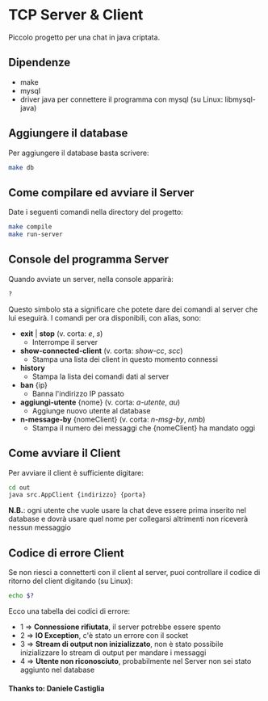 # TCP Server & Client
Piccolo progetto per una chat in java criptata.

## Dipendenze
- make
- mysql
- driver java per connettere il programma con mysql (su Linux: libmysql-java)

## Aggiungere il database
Per aggiungere il database basta scrivere:
```bash
make db
```

## Come compilare ed avviare il Server
Date i seguenti comandi nella directory del progetto:
```bash
make compile
make run-server
```

## Console del programma Server
Quando avviate un server, nella console apparirà:
```bash
?
```
Questo simbolo sta a significare che potete dare dei comandi al server che lui eseguirà.
I comandi per ora disponibili, con alias, sono:
- **exit** | **stop** (v. corta: *e*, *s*)
    - Interrompe il server
- **show-connected-client** (v. corta: *show-cc*, *scc*)
    - Stampa una lista dei client in questo momento connessi
- **history**
    - Stampa la lista dei comandi dati al server
- **ban** {ip}
    - Banna l'indirizzo IP passato
- **aggiungi-utente** {nome} (v. corta: *a-utente*, *au*)
    - Aggiunge nuovo utente al database
- **n-message-by** {nomeClient} (v. corta: *n-msg-by*, *nmb*)
    - Stampa il numero dei messaggi che {nomeClient} ha mandato oggi

## Come avviare il Client
Per avviare il client è sufficiente digitare:
```bash
cd out
java src.AppClient {indirizzo} {porta}
```
**N.B.**: ogni utente che vuole usare la chat deve essere prima inserito nel database
e dovrà usare quel nome per collegarsi altrimenti non riceverà nessun messaggio

## Codice di errore Client
Se non riesci a connetterti con il client al server, puoi controllare
il codice di ritorno del client digitando (su Linux):
```bash
echo $?
```

Ecco una tabella dei codici di errore:
- 1 => **Connessione rifiutata**, il server potrebbe essere spento
- 2 => **IO Exception**, c'è stato un errore con il socket
- 3 => **Stream di output non inizializzato**, non è stato possibile inizializzare lo stream di output per mandare i messaggi
- 4 => **Utente non riconosciuto**, probabilmente nel Server non sei stato aggiunto nel database

#### Thanks to: Daniele Castiglia
